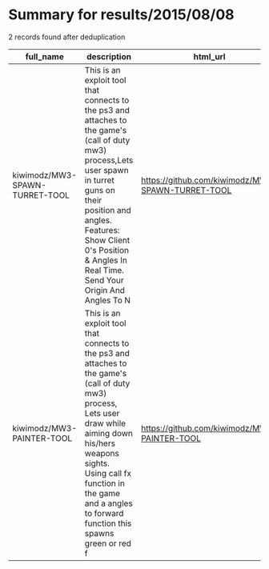 
# Summary for results/2015/08/08
    
2 records found after deduplication

| full_name | description | html_url | matched_list | matched_count | pushed_at | size | stargazers_count | language | forks_count |
|--------------------------------|------------------------------------------------------------------------------------------------------------------------------------------------------------------------------------------------------------------------------------------------------------------|---------------------------------------------------|----------------|-----------------|---------------------------|--------|--------------------|------------|---------------|
| kiwimodz/MW3-SPAWN-TURRET-TOOL | This is an exploit tool that connects to the ps3 and attaches to the game's (call of duty mw3) process,Lets user spawn in turret guns on their position and angles. Features: Show Client 0's Position & Angles In Real Time. Send Your Origin And Angles To N | https://github.com/kiwimodz/MW3-SPAWN-TURRET-TOOL | ['exploit'] | 1 | 2015-08-08 03:15:54+00:00 | 340 | 0 | C# | 0 |
| kiwimodz/MW3-PAINTER-TOOL | This is an exploit tool that connects to the ps3 and attaches to the game's (call of duty mw3) process, Lets user draw while aiming down his/hers weapons sights. Using call fx function in the game and a angles to forward function this spawns green or red f | https://github.com/kiwimodz/MW3-PAINTER-TOOL | ['exploit'] | 1 | 2015-08-08 03:11:21+00:00 | 284 | 0 | C# | 0 |
